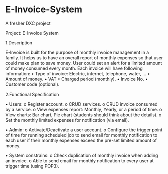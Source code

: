 # E-Invoice-System
A fresher DXC project

Project: E-Invoice System

1.Description

E-Invoice is built for the purpose of monthly invoice management in a family. It helps us to have an overall report of monthly expenses so that user could make plan to save money. User could set an alert for a limited amount of money consumed every month. Each invoice will have following information: 
•	Type of invoice: Electric, internet, telephone, water, ... 
•	Amount of money. 
•	VAT 
•	Charged period (monthly). 
•	Invoice No. 
•	Customer code (optional).

2.Functional Specification 

•	Users: 
o	Register account. 
o	CRUD services. 
o	CRUD invoice consumed by a service. 
o	View expenses report: Monthly, Yearly, or a period of time. 
o	View charts: Bar chart, Pie chart (students should think about the details). 
o	Set the monthly limited expenses for notification (via email).

•	Admin: 
o	Activate/Deactivate a user account. 
o	Configure the trigger point of time for running scheduled job to send email for monthly notification to each user if their monthly expenses exceed the pre-set limited amount of money. 

•	System constrains: 
o	Check duplication of monthly invoice when adding an invoice. 
o	Able to send email for monthly notification to every user at trigger time (using POP3). 

